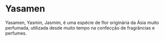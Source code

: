 # Yasamen
Yasamen, Yasmin, Jasmim, é uma espécie de flor originária da Ásia muito perfumada, utilizada desde muito tempo na confecção de fragrâncias e perfumes.
